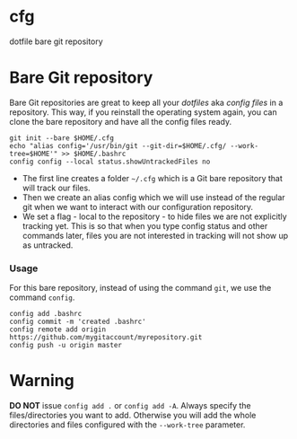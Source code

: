 # cfg
dotfile bare git repository

# Bare Git repository

Bare Git repositories are great to keep all your *dotfiles* aka *config files* in a repository. This way, if you reinstall the operating system again, you can clone the bare repository and have all the config files ready.

```
git init --bare $HOME/.cfg
echo "alias config='/usr/bin/git --git-dir=$HOME/.cfg/ --work-tree=$HOME'" >> $HOME/.bashrc
config config --local status.showUntrackedFiles no
```

- The first line creates a folder `~/.cfg` which is a Git bare repository that will track our files.
- Then we create an alias config which we will use instead of the regular git when we want to interact with our configuration repository.
- We set a flag - local to the repository - to hide files we are not explicitly tracking yet. This is so that when you type config status and other commands later, files you are not interested in tracking will not show up as untracked.

### Usage

For this bare repository, instead of using the command `git`, we use the command `config`.
```
config add .bashrc
config commit -m 'created .bashrc'
config remote add origin https://github.com/mygitaccount/myrepository.git
config push -u origin master
```

# Warning
**DO NOT** issue `config add .` or `config add -A`. Always specify the files/directories you want to add. Otherwise you will add the whole directories and files configured with the `--work-tree` parameter.
